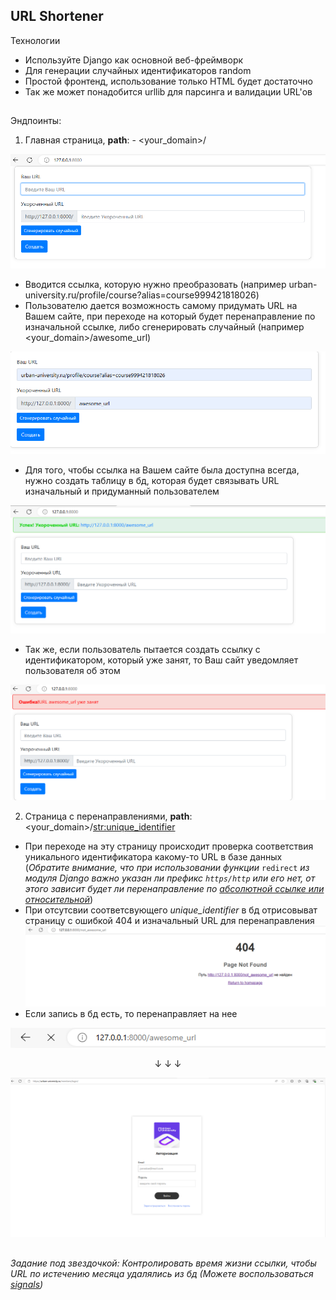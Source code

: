 ## URL Shortener

Технологии

- Используйте Django как основной веб-фреймворк
- Для генерации случайных идентификаторов random
- Простой фронтенд, использование только HTML будет достаточно
- Так же может понадобится urllib для парсинга и валидации URL'ов

##

Эндпоинты:

1) Главная страница, **path**:  - <your_domain>/

![img.png](readme_images/img.png)

- Вводится ссылка, которую нужно преобразовать (например urban-university.ru/profile/course?alias=course999421818026)
- Пользователю дается возможность самому придумать URL на Вашем сайте, при переходе на который будет перенаправление по
  изначальной ссылке, либо сгенерировать случайный (например <your_domain>/awesome_url)

![img_2.png](readme_images/img_2.png)

- Для того, чтобы ссылка на Вашем сайте была доступна всегда, нужно создать таблицу в бд, которая будет связывать URL
  изначальный и придуманный пользователем

![img_1.png](readme_images/img_1.png)

- Так же, если пользователь пытается создать ссылку с идентификатором, который уже занят, то Ваш сайт уведомляет
  пользователя об этом

![img_3.png](readme_images/img_3.png)

2) Страница с перенаправлениями, **path**: <your_domain>/<str:unique_identifier>

- При переходе на эту страницу происходит проверка соответствия уникального идентификатора какому-то URL в базе данных
  (*Обратите внимание, что при использовании функции*  ```redirect``` *из модуля Django важно указан ли
  префикс ```https/http```  или его нет, от этого зависит будет ли перенаправление
  по [абсолютной ссылке или относительной](https://stackforgeeks.com/blog/django-url-redirect)*)
- При отсутсвии соответсвующего *unique_identifier* в бд отрисовыват страницу с ошибкой 404 и изначальный URL для
  перенаправления
  ![img.png](readme_images/bad_redirect.png)
- Если запись в бд есть, то перенаправляет на нее

![img.png](readme_images/success_redirect_fir.png)

<p style="text-align: center;">&#8595; &#8595; &#8595;</p>

![img_1.png](readme_images/success_redirect_sec.png)

##

**Задание под звездочкой*:
Контролировать время жизни ссылки, чтобы URL по истечению месяца удалялись из бд (*Можете
воспользоваться [signals](https://docs.djangoproject.com/en/5.0/topics/signals/)*)*

